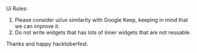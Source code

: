 Ui Rules:

1. Please consider ui/ux similarity with Google Keep, keeping in mind that we can improve it.
2. Do not write widgets that has lots of inner widgets that are not reusable.

Thanks and happy hacktoberfest.
